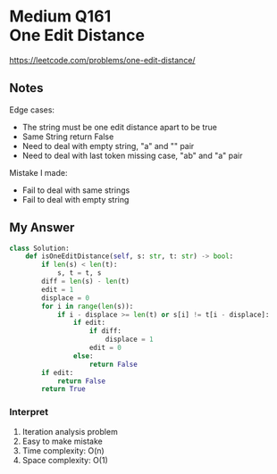 # Medium Q161 <br> One Edit Distance

https://leetcode.com/problems/one-edit-distance/

## Notes
Edge cases:
* The string must be one edit distance apart to be true
* Same String return False
* Need to deal with empty string, "a" and "" pair
* Need to deal with last token missing case, "ab" and "a" pair

Mistake I made:
* Fail to deal with same strings
* Fail to deal with empty string

## My Answer
```Python
class Solution:
    def isOneEditDistance(self, s: str, t: str) -> bool:
        if len(s) < len(t):
            s, t = t, s
        diff = len(s) - len(t)
        edit = 1
        displace = 0
        for i in range(len(s)):
            if i - displace >= len(t) or s[i] != t[i - displace]:
                if edit:
                    if diff:
                        displace = 1
                    edit = 0
                else:
                    return False
        if edit:
            return False
        return True
```

### Interpret
1. Iteration analysis problem
2. Easy to make mistake
3. Time complexity: O(n)
4. Space complexity: O(1)





